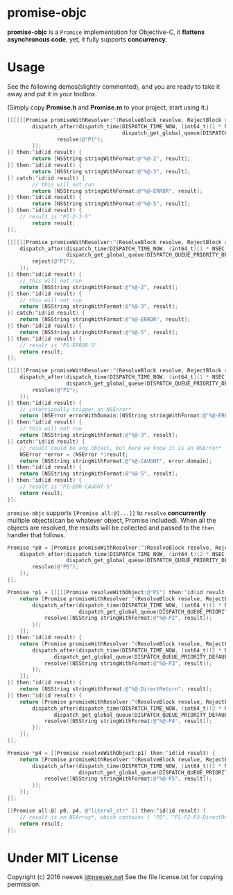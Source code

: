 promise-objc
============

**promise-objc** is a `Promise` implementation for Objective-C, it **flattens asynchronous code**, yet, it fully supports **concurrency**.

Usage
=====

See the following demos(slightly commented), and you are ready to take it away and put it in your toolbox.

(Simply copy **Promise.h** and **Promise.m** to your project, start using it.)

```objective-c
[[[[[[Promise promiseWithResolver:^(ResolveBlock resolve, RejectBlock reject) {
		dispatch_after(dispatch_time(DISPATCH_TIME_NOW, (int64_t)(1 * NSEC_PER_SEC)),
									 dispatch_get_global_queue(DISPATCH_QUEUE_PRIORITY_DEFAULT, 0), ^{
				resolve(@"P1");
		});
}] then:^id(id result) {
		return [NSString stringWithFormat:@"%@-2", result];
}] then:^id(id result) {
		return [NSString stringWithFormat:@"%@-3", result];
}] catch:^id(id result) {
		// this will not run
		return [NSString stringWithFormat:@"%@-ERROR", result];
}] then:^id(id result) {
		return [NSString stringWithFormat:@"%@-5", result];
}] then:^id(id result) {
    // result is "P1-2-3-5"
		return result;
}];
```

```objective-c
[[[[[[Promise promiseWithResolver:^(ResolveBlock resolve, RejectBlock reject) {
    dispatch_after(dispatch_time(DISPATCH_TIME_NOW, (int64_t)(1 * NSEC_PER_SEC)),
                   dispatch_get_global_queue(DISPATCH_QUEUE_PRIORITY_DEFAULT, 0), ^{
        reject(@"P1");
    });
}] then:^id(id result) {
    // this will not run
    return [NSString stringWithFormat:@"%@-2", result];
}] then:^id(id result) {
    // this will not run
    return [NSString stringWithFormat:@"%@-3", result];
}] catch:^id(id result) {
    return [NSString stringWithFormat:@"%@-ERROR", result];
}] then:^id(id result) {
    return [NSString stringWithFormat:@"%@-5", result];
}] then:^id(id result) {
    // result is "P1-ERROR-5"
    return result;
}];
```

```objective-c
[[[[[[Promise promiseWithResolver:^(ResolveBlock resolve, RejectBlock reject) {
    dispatch_after(dispatch_time(DISPATCH_TIME_NOW, (int64_t)(1 * NSEC_PER_SEC)),
                   dispatch_get_global_queue(DISPATCH_QUEUE_PRIORITY_DEFAULT, 0), ^{
        resolve(@"P1");
    });
}] then:^id(id result) {
    // intentionally trigger an NSError*
    return [NSError errorWithDomain:[NSString stringWithFormat:@"%@-ERR", result] code:0 userInfo:nil];
}] then:^id(id result) {
    // this will not run
    return [NSString stringWithFormat:@"%@-3", result];
}] catch:^id(id result) {
    // result could be any object, but here we know it is an NSError*
    NSError *error = (NSError *)result;
    return [NSString stringWithFormat:@"%@-CAUGHT", error.domain];
}] then:^id(id result) {
    return [NSString stringWithFormat:@"%@-5", result];
}] then:^id(id result) {
    // result is "P1-ERR-CAUGHT-5"
    return result;
}];
```

`promise-objc` supports `[Promise all:@[...]]` to `resolve` **concurrently** multiple objects(can be whatever object, Promise included). When all the objects are resolved, the results will be collected and passed to the `then` handler that follows.

```objective-c
Promise *p0 = [Promise promiseWithResolver:^(ResolveBlock resolve, RejectBlock reject) {
    dispatch_after(dispatch_time(DISPATCH_TIME_NOW, (int64_t)(2 * NSEC_PER_SEC)),
                   dispatch_get_global_queue(DISPATCH_QUEUE_PRIORITY_DEFAULT, 0), ^{
        resolve(@"P0");
    });
}];

Promise *p1 = [[[[[Promise resolveWithObject:@"P1"] then:^id(id result) {
    return [Promise promiseWithResolver:^(ResolveBlock resolve, RejectBlock reject) {
        dispatch_after(dispatch_time(DISPATCH_TIME_NOW, (int64_t)(1 * NSEC_PER_SEC)),
                       dispatch_get_global_queue(DISPATCH_QUEUE_PRIORITY_DEFAULT, 0), ^{
            resolve([NSString stringWithFormat:@"%@-P2", result]);
        });
    }];
}] then:^id(id result) {
    return [Promise promiseWithResolver:^(ResolveBlock resolve, RejectBlock reject) {
        dispatch_after(dispatch_time(DISPATCH_TIME_NOW, (int64_t)(2 * NSEC_PER_SEC)),
               dispatch_get_global_queue(DISPATCH_QUEUE_PRIORITY_DEFAULT, 0), ^{
            resolve([NSString stringWithFormat:@"%@-P3", result]);
        });
    }];
}] then:^id(id result) {
    return [NSString stringWithFormat:@"%@-DirectReturn", result];
}] then:^id(id result) {
    return [Promise promiseWithResolver:^(ResolveBlock resolve, RejectBlock reject) {
        dispatch_after(dispatch_time(DISPATCH_TIME_NOW, (int64_t)(2 * NSEC_PER_SEC)),
               dispatch_get_global_queue(DISPATCH_QUEUE_PRIORITY_DEFAULT, 0), ^{
            resolve([NSString stringWithFormat:@"%@-P4", result]);
        });
    }];
}];

Promise *p4 = [[Promise resolveWithObject:p1] then:^id(id result) {
    return [Promise promiseWithResolver:^(ResolveBlock resolve, RejectBlock reject) {
        dispatch_after(dispatch_time(DISPATCH_TIME_NOW, (int64_t)(1 * NSEC_PER_SEC)),
                       dispatch_get_global_queue(DISPATCH_QUEUE_PRIORITY_DEFAULT, 0), ^{
            resolve([NSString stringWithFormat:@"%@-P5", result]);
        });
    }];
}];

[[Promise all:@[ p0, p4, @"literal_str" ]] then:^id(id result) {
    // result is an NSArray*, which contains [ "P0", "P1-P2-P3-DirectReturn-P4-P5", "literal_str" ]
    return result;
}];
```

Under MIT License
=================
Copyright (c) 2016 neevek <i@neevek.net>
See the file license.txt for copying permission.
